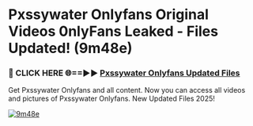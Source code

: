 # Pxssywater Onlyfans Original Videos 0nlyFans Leaked - Files Updated! (9m48e)

<h3>🔴 CLICK HERE 🌐==►► <a href="https://tinyurl.com/ehrbuxhb" rel="nofollow">Pxssywater Onlyfans Updated Files</a></h3>

Get Pxssywater Onlyfans and all content. Now you can access all videos and pictures of Pxssywater Onlyfans. New Updated Files 2025!

[![9m48e](https://i.imgur.com/lVYEuWS.gif)](https://tinyurl.com/ehrbuxhb)
